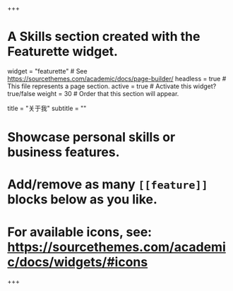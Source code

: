+++
# A Skills section created with the Featurette widget.
widget = "featurette"  # See https://sourcethemes.com/academic/docs/page-builder/
headless = true  # This file represents a page section.
active = true  # Activate this widget? true/false
weight = 30  # Order that this section will appear.

title = "关于我"
subtitle = ""

# Showcase personal skills or business features.
# 
# Add/remove as many `[[feature]]` blocks below as you like.
# 
# For available icons, see: https://sourcethemes.com/academic/docs/widgets/#icons

+++

<script src="https://apps.elfsight.com/p/platform.js" defer></script>
<div class="elfsight-app-4cde1d76-899c-40ed-9987-8bbeb945f2a1"></div>
